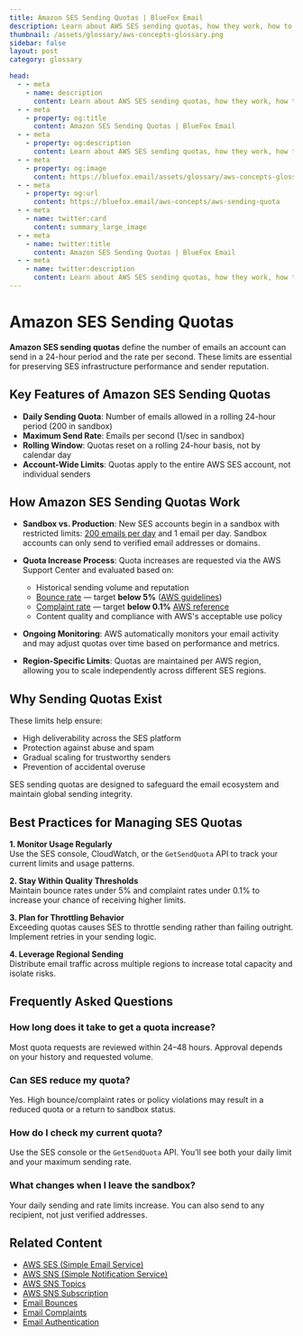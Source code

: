 ```yaml
---
title: Amazon SES Sending Quotas | BlueFox Email
description: Learn about AWS SES sending quotas, how they work, how to increase them, and best practices for managing your email sending limits.
thumbnail: /assets/glossary/aws-concepts-glossary.png
sidebar: false
layout: post
category: glossary

head:
  - - meta
    - name: description
      content: Learn about AWS SES sending quotas, how they work, how to increase them, and best practices for managing your email sending limits.
  - - meta
    - property: og:title
      content: Amazon SES Sending Quotas | BlueFox Email
  - - meta
    - property: og:description
      content: Learn about AWS SES sending quotas, how they work, how to increase them, and best practices for managing your email sending limits.
  - - meta
    - property: og:image
      content: https://bluefox.email/assets/glossary/aws-concepts-glossary.png
  - - meta
    - property: og:url
      content: https://bluefox.email/aws-concepts/aws-sending-quota
  - - meta
    - name: twitter:card
      content: summary_large_image
  - - meta
    - name: twitter:title
      content: Amazon SES Sending Quotas | BlueFox Email
  - - meta
    - name: twitter:description
      content: Learn about AWS SES sending quotas, how they work, how to increase them, and best practices for managing your email sending limits.
---
```


# Amazon SES Sending Quotas

**Amazon SES sending quotas** define the number of emails an account can send in a 24-hour period and the rate per second. These limits are essential for preserving SES infrastructure performance and sender reputation.

## Key Features of Amazon SES Sending Quotas

- **Daily Sending Quota**: Number of emails allowed in a rolling 24-hour period (200 in sandbox)
- **Maximum Send Rate**: Emails per second (1/sec in sandbox)
- **Rolling Window**: Quotas reset on a rolling 24-hour basis, not by calendar day
- **Account-Wide Limits**: Quotas apply to the entire AWS SES account, not individual senders

## How Amazon SES Sending Quotas Work

- **Sandbox vs. Production**: New SES accounts begin in a sandbox with restricted limits: [200 emails per day](https://docs.aws.amazon.com/ses/latest/dg/request-production-access.html) and 1 email per day. Sandbox accounts can only send to verified email addresses or domains.

- **Quota Increase Process**: Quota increases are requested via the AWS Support Center and evaluated based on:

  - Historical sending volume and reputation
  - [Bounce rate](/email-sending-concepts/bounce) — target **below 5%** ([AWS guidelines](https://docs.aws.amazon.com/ses/latest/dg/monitor-sender-reputation.html))
  - [Complaint rate](/email-sending-concepts/email-complaints) — target **below 0.1%** [AWS reference](https://docs.aws.amazon.com/ses/latest/dg/reputationdashboardmessages.html#calculate-complaint)
  - Content quality and compliance with AWS's acceptable use policy

- **Ongoing Monitoring**: AWS automatically monitors your email activity and may adjust quotas over time based on performance and metrics.

- **Region-Specific Limits**: Quotas are maintained per AWS region, allowing you to scale independently across different SES regions.

## Why Sending Quotas Exist

These limits help ensure:

- High deliverability across the SES platform
- Protection against abuse and spam
- Gradual scaling for trustworthy senders
- Prevention of accidental overuse

SES sending quotas are designed to safeguard the email ecosystem and maintain global sending integrity.

## Best Practices for Managing SES Quotas

**1. Monitor Usage Regularly**  
Use the SES console, CloudWatch, or the `GetSendQuota` API to track your current limits and usage patterns.

**2. Stay Within Quality Thresholds**  
Maintain bounce rates under 5% and complaint rates under 0.1% to increase your chance of receiving higher limits.

**3. Plan for Throttling Behavior**  
Exceeding quotas causes SES to throttle sending rather than failing outright. Implement retries in your sending logic.

**4. Leverage Regional Sending**  
Distribute email traffic across multiple regions to increase total capacity and isolate risks.

## Frequently Asked Questions

### How long does it take to get a quota increase?

Most quota requests are reviewed within 24–48 hours. Approval depends on your history and requested volume.

### Can SES reduce my quota?

Yes. High bounce/complaint rates or policy violations may result in a reduced quota or a return to sandbox status.

### How do I check my current quota?

Use the SES console or the `GetSendQuota` API. You’ll see both your daily limit and your maximum sending rate.

### What changes when I leave the sandbox?

Your daily sending and rate limits increase. You can also send to any recipient, not just verified addresses.

## Related Content

- [AWS SES (Simple Email Service)](/aws-concepts/aws-ses)
- [AWS SNS (Simple Notification Service)](/aws-concepts/aws-sns)
- [AWS SNS Topics](/aws-concepts/aws-sns-topics)
- [AWS SNS Subscription](/aws-concepts/aws-sns-subscription)
- [Email Bounces](/email-sending-concepts/bounce)
- [Email Complaints](/email-sending-concepts/email-complaints)
- [Email Authentication](/email-sending-concepts/email-authentication)

<GlossaryCTA />
